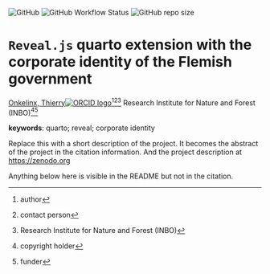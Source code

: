 <!-- badges: start -->
![GitHub](https://img.shields.io/github/license/inbo/flandersqmd-revealjs)
![GitHub Workflow Status](https://img.shields.io/github/actions/workflow/status/inbo/flandersqmd-revealjs/check-project)
![GitHub repo size](https://img.shields.io/github/repo-size/inbo/flandersqmd-revealjs)
<!-- badges: end -->

# `Reveal.js` quarto extension with the corporate identity of the Flemish government

[Onkelinx, Thierry![ORCID logo](https://info.orcid.org/wp-content/uploads/2019/11/orcid_16x16.png)](https://orcid.org/0000-0001-8804-4216)[^aut][^cre][^inbo.be]
Research Institute for Nature and Forest (INBO)[^cph][^fnd]

[^cph]: copyright holder
[^fnd]: funder
[^aut]: author
[^cre]: contact person
[^inbo.be]: Research Institute for Nature and Forest (INBO)

**keywords**: quarto; reveal; corporate identity

<!-- community: inbo -->

<!-- description: start -->
Replace this with a short description of the project.
It becomes the abstract of the project in the citation information.
And the project description at https://zenodo.org
<!-- description: end -->

Anything below here is visible in the README but not in the citation.
